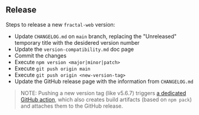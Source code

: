 ## Release

Steps to release a new `fractal-web` version:

* Update `CHANGELOG.md` on `main` branch, replacing the "Unreleased" temporary title with the desidered version number
* Update the `version-compatibility.md` doc page
* Commit the changes
* Execute `npm version <major|minor|patch>`
* Execute `git push origin main`
* Execute `git push origin <new-version-tag>`
* Update the GitHub release page with the information from `CHANGELOG.md`

> NOTE: Pushing a new version tag (like v5.6.7) triggers [a dedicated GitHub
> action](https://github.com/fractal-analytics-platform/fractal-web/blob/main/.github/workflows/github_release.yaml),
> which also creates build artifacts (based on `npm pack`) and attaches them to
> the GitHub release.

